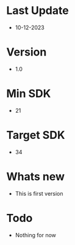 # Last Update
* 10-12-2023
# Version
* 1.0
# Min SDK 
* 21
# Target SDK 
* 34
# Whats new
* This is first version
# Todo
* Nothing for now
